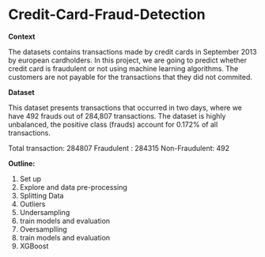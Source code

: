 # Credit-Card-Fraud-Detection

**Context**

The datasets contains transactions made by credit cards in September 2013 by european cardholders. 
In this project, we are going to predict whether credit card is fraudulent or not using machine learning algorithms.
The customers are not payable for the transactions that they did not commited.


**Dataset**

This dataset presents transactions that occurred in two days, where we have 492 frauds out of 284,807 transactions.
The dataset is highly unbalanced, the positive class (frauds) account for 0.172% of all transactions.

Total transaction: 284807
Fraudulent : 284315
Non-Fraudulent: 492

**Outline:**

1. Set up
2. Explore and data pre-processing
3. Splitting Data
4. Outliers
5. Undersampling
6. train models and evaluation
7. Oversamplling
8. train models and evaluation
9. XGBoost


